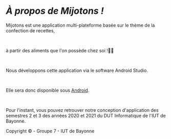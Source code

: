 <h1><i> À propos de Mijotons ! </i></h1>

Mijotons est une application multi-plateforme basée sur le thème de la confection de recettes,

<br>

à partir des aliments que l'on possède chez soi !👨‍🍳

<br>

Nous développons cette application via le software Android Studio. 

<br>

Elle sera donc disponible sous <ins>Android</ins>.

<br>

Pour l'instant, vous pouvez retrouver notre conception d'application des semestres 2 et 3 des années 2020 et 2021 du DUT Informatique de l'IUT de Bayonne.
  
Copyright ©️ - Groupe 7 - IUT de Bayonne

<br>

